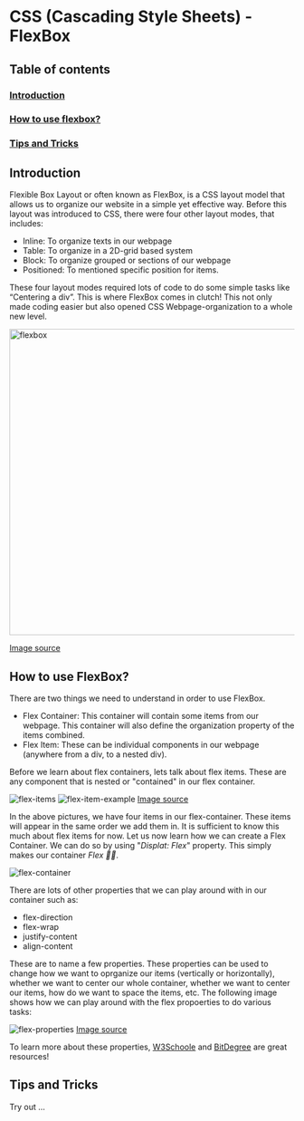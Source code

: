 # CSS (Cascading Style Sheets) - FlexBox

## Table of contents
### [Introduction](#introduction)
### [How to use flexbox?](#How-to-use-FlexBox?)
### [Tips and Tricks](#tips-and-tricks)


## Introduction

Flexible Box Layout or often known as FlexBox, is a CSS layout model that allows us to organize our website in a simple yet effective way. Before this layout was introduced to CSS, there were four other layout modes, that includes:
-	Inline: To organize texts in our webpage
-	Table: To organize in a 2D-grid based system
-	Block: To organize grouped or sections of our webpage
-	Positioned: To mentioned specific position for items. 

These four layout modes required lots of code to do some simple tasks like “Centering a div”. This is where FlexBox comes in clutch! This not only made coding easier but also opened CSS Webpage-organization to a whole new level. 

<img width="541" alt="flexbox" src="https://github.com/Raiyankr/CSS-Flexbox/assets/110127056/ebbf9c61-a5db-4f62-bbb7-010acd17009d">

[Image source](https://acciojob.com/blog/untitled-19/)

## How to use FlexBox?

There are two things we need to understand in order to use FlexBox. 
- Flex Container: This container will contain some items from our webpage. This container will also define the organization property of the items combined.
- Flex Item: These can be individual components in our webpage (anywhere from a div, to a nested div).

Before we learn about flex containers, lets talk about flex items. These are any component that is nested or "contained" in our flex container. 

![flex-items](https://github.com/Raiyankr/CSS-Flexbox/assets/110127056/6d4ca084-3323-4971-bd9e-8f9a29d635d6)
![flex-item-example](https://github.com/Raiyankr/CSS-Flexbox/assets/110127056/31a39299-5dc9-42a2-b503-c1b9f038012d)
[Image source](https://www.w3schools.com/css/css3_flexbox_container.asp)

In the above pictures, we have four items in our flex-container. These items will appear in the same order we add them in. It is sufficient to know this much about flex items for now. Let us now learn how we can create a Flex Container. We can do so by using  "_Displat: Flex_" property. This simply makes our container *Flex 💪🏻*. 

![flex-container](https://github.com/Raiyankr/CSS-Flexbox/assets/110127056/f7046d53-67bf-4289-80bb-cbb74c7a5276)

There are lots of other properties that we can play around with in our container such as:
- flex-direction
- flex-wrap
- justify-content
- align-content

These are to name a few properties. These properties can be used to change how we want to oprganize our items (vertically or horizontally), whether we want to center our whole container, whether we want to center our items, how do we want to space the items, etc. The following image shows how we can play around with the flex propoerties to do various tasks:

![flex-properties](https://github.com/Raiyankr/CSS-Flexbox/assets/110127056/27c9a05e-7c0d-472a-b3f7-8afc27a80373)
[Image source](https://www.bitdegree.org/learn/css-flexbox)

To learn more about these properties, [W3Schoole](https://www.w3schools.com/css/css3_flexbox.asp) and [BitDegree](https://www.bitdegree.org/learn/css-flexbox) are great resources!

## Tips and Tricks 

Try out ... 
